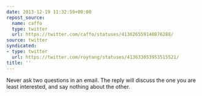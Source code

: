 ```yaml
---
date: 2013-12-19 11:32:59+00:00
repost_source:
  name: caffo
  type: twitter
  url: https://twitter.com/caffo/statuses/413626559140876288/
source: twitter
syndicated:
- type: twitter
  url: https://twitter.com/roytang/statuses/413633053953515521/
title: ''
---
```


Never ask two questions in an email.  The reply will discuss the one you are least interested, and say nothing about the other.